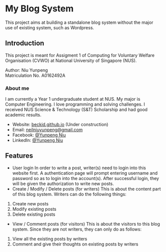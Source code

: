 # My Blog System
This project aims at building a standalone blog system without the major use of existing system, such as Wordpress.

## Introduction
This project is meant for Assigment 1 of Computing for Voluntary Welfare Organisation (CVWO) at National University of Singapore (NUS).

Author: Niu Yunpeng<br>
Matriculation No. A0162492A

### About me
I am currently a Year 1 undergraduate student at NUS. My major is Computer Engineering. I love programming and solving challenges. I received NUS Science & Technology (S&T) Scholarship and had good academic results.

- Website: [beckid.github.io](https://beckid.github.io/) (Under construction)
- Email: neilniuyunpeng@gmail.com
- Facebook: [@Yunpeng Niu](https://www.facebook.com/NeilNiuYunpeng)
- LinkedIn: [@Yunpeng Niu](https://www.linkedin.com/in/yunpeng-niu)

## Features
- User login
In order to write a post, writer(s) need to login into this website first. A authentication page will prompt entering username and password so as to login into the account(s). After successful login, they will be given the authorization to write new posts.
- Create / Modify / Delete posts (for writers)
This is about the content part of this blog system. Writers can do the following things:
1. Create new posts
2. Modify existing posts
3. Delete existing posts
- View / Comment posts (for visitors)
This is about the visitors to this blog system. Since they are not writers, they can only do as follows:
1. View all the existing posts by writers
2. Comment and give their thoughts on existing posts by writers